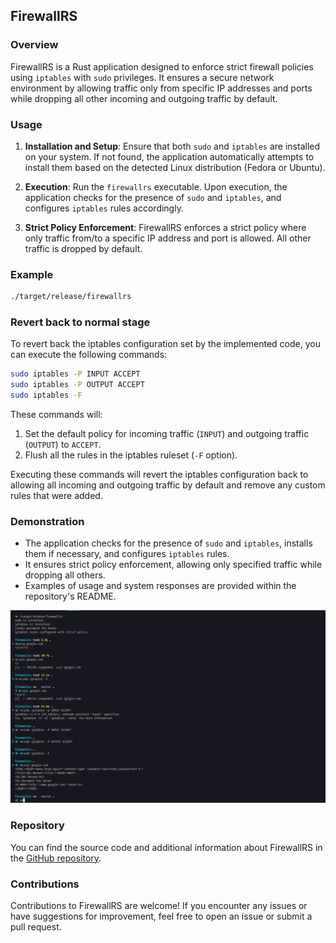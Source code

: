 ## FirewallRS

### Overview

FirewallRS is a Rust application designed to enforce strict firewall policies using `iptables` with `sudo` privileges. It ensures a secure network environment by allowing traffic only from specific IP addresses and ports while dropping all other incoming and outgoing traffic by default.

### Usage

1. **Installation and Setup**: Ensure that both `sudo` and `iptables` are installed on your system. If not found, the application automatically attempts to install them based on the detected Linux distribution (Fedora or Ubuntu).

2. **Execution**: Run the `firewallrs` executable. Upon execution, the application checks for the presence of `sudo` and `iptables`, and configures `iptables` rules accordingly.

3. **Strict Policy Enforcement**: FirewallRS enforces a strict policy where only traffic from/to a specific IP address and port is allowed. All other traffic is dropped by default.

### Example

```bash
./target/release/firewallrs
```

### Revert back to normal stage

To revert back the iptables configuration set by the implemented code, you can execute the following commands:

```bash
sudo iptables -P INPUT ACCEPT
sudo iptables -P OUTPUT ACCEPT
sudo iptables -F
```

These commands will:

1. Set the default policy for incoming traffic (`INPUT`) and outgoing traffic (`OUTPUT`) to `ACCEPT`.
2. Flush all the rules in the iptables ruleset (`-F` option).

Executing these commands will revert the iptables configuration back to allowing all incoming and outgoing traffic by default and remove any custom rules that were added.

### Demonstration

- The application checks for the presence of `sudo` and `iptables`, installs them if necessary, and configures `iptables` rules.
- It ensures strict policy enforcement, allowing only specified traffic while dropping all others.
- Examples of usage and system responses are provided within the repository's README.

![Demo Image](/assets/demo.png)

### Repository

You can find the source code and additional information about FirewallRS in the [GitHub repository](https://github.com/mranv/firewallrs).

### Contributions

Contributions to FirewallRS are welcome! If you encounter any issues or have suggestions for improvement, feel free to open an issue or submit a pull request.
